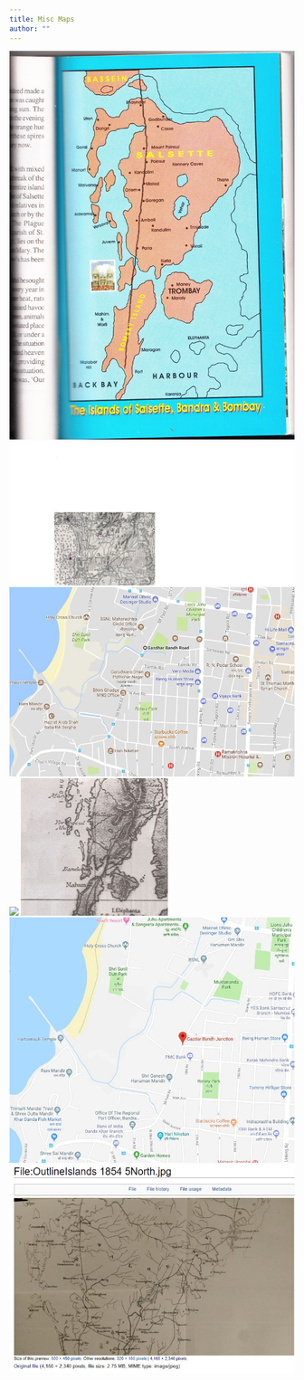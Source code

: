```yaml
---
title: Misc Maps
author: ""
---
```


![](1.Portuguese-era-MAP-BANDORA-island.jpg)
![](1921-us-navy-hydographic-map.png)
![](5.-Gazdar-Bandh-Road.jpg)
![](Bandra-Roads-and-Habitations--Station-Road.jpg)
![](Bandra-almost-an-island.jpg)
![](Gazdar-Band-Road-Bandra-Geography.jpg)
![](Outline-Masp-Salsette-North-1854-Delisle.jpg)
